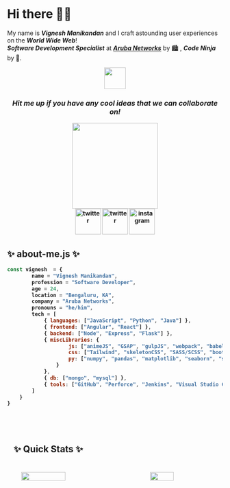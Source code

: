 <h1>Hi there 👋🏼</h1>

My name is ***Vignesh Manikandan*** and I craft astounding user experiences on the ***World Wide Web***!<br>
***_Software Development Specialist_*** at ***[Aruba Networks](https://www.arubanetworks.com)*** by 🏙 , ***Code Ninja*** by 🌌.

<div align="center">
    <img src="https://media.giphy.com/media/DgHAJrveNYC0N9oQjy/giphy.gif" width="50px">
</div>

<div align="center">
    <p><h3><i><strong>Hit me up if you have any cool ideas that we can collaborate on!<strong></i></h3></p>
</div>

<div align="center">
    <img src="https://media.giphy.com/media/htSeueZxZ2RkBPrIe1/giphy.gif" width="200px">
</div>

<div align="center">
    <a href="mailto:vigneshm1797@gmail.com" style="width: 50px; height: 50px;"><img src="https://media.giphy.com/media/GDs9d9ctyvm3KEfyFM/giphy.gif" alt="twitter" width="60px"></a>
    <a href="https://www.twitter.com/v_gn_sh" style="width: 50px; height: 50px;"><img src="https://media.giphy.com/media/j4jpTe4QhFdTrEucXL/giphy.gif" alt="twitter" width="60px"></a>
    <a href="https://www.instagram.com/the.vig" style="width: 50px; height: 50px;"><img src="https://media.giphy.com/media/Wu9Graz2W46frtHFKc/giphy.gif" alt="instagram" width="60px"></a>
</div>

<div>
    <p>
        <h2>✨&nbsp;about-me.js&nbsp;✨</h2>
    </p>
</div>

```javascript
const vignesh  = {
        name = "Vignesh Manikandan",
        profession = "Software Developer",
        age = 24,
        location = "Bengaluru, KA",
        company = "Aruba Networks",
        pronouns = "he/him",
        tech = [
            { languages: ["JavaScript", "Python", "Java"] },
            { frontend: ["Angular", "React"] },
            { backend: ["Node", "Express", "Flask"] },
            { miscLibraries: {
                    js: ["animeJS", "GSAP", "gulpJS", "webpack", "babel"],
                    css: ["Tailwind", "skeletonCSS", "SASS/SCSS", "bootstrap", "Material Design"],
                    py: ["numpy", "pandas", "matplotlib", "seaborn", "scikit-learn"]
                }
            },
            { db: ["mongo", "mysql"] },
            { tools: ["GitHub", "Perforce", "Jenkins", "Visual Studio Code", "PyCharm", "Jupyter Notebook"] }
        ]
    }
}
```

<br>

<section>
    <div style="padding: 15px; margin: 10px 0; width: 100%; height: 100%;">
        <p><h2>✨&nbsp;Quick Stats&nbsp;✨</h2></p>
        <br>
        <div style="display: flex; flex-direction: row; justify-content: space-around; align-items: center;">
            <img src="https://github-readme-stats.vercel.app/api?username=vigneshmanikandan97&count_private=true&show_icons=true&theme=highcontrast&border_radius=20&custom_title=Consolidated%20Stats" width="45%">
            <br>
            <br>
            <img src="https://github-readme-stats.vercel.app/api/top-langs/?username=vigneshmanikandan97&layout=compact" width="33%">
        </div>
    </div>
</section>

<section>
    <p><h2>✨&nbsp;Other Stats&nbsp;✨</h2></p>
    <br>
    
<!--START_SECTION:waka-->
![Code Time](http://img.shields.io/badge/Code%20Time-0%20secs-blue)

![Lines of code](https://img.shields.io/badge/From%20Hello%20World%20I%27ve%20Written-167%20Thousand%20lines%20of%20code-blue)

**🐱 My GitHub Data** 

> 🏆 19 Contributions in the Year 2022
 > 
> 📦 43.2 kB Used in GitHub's Storage 
 > 
> 💼 Opted to Hire
 > 
> 📜 9 Public Repositories 
 > 
> 🔑 13 Private Repositories  
 > 
**I'm an Early 🐤** 

```text
🌞 Morning    56 commits     ██████░░░░░░░░░░░░░░░░░░░   25.69% 
🌆 Daytime    119 commits    █████████████░░░░░░░░░░░░   54.59% 
🌃 Evening    31 commits     ███░░░░░░░░░░░░░░░░░░░░░░   14.22% 
🌙 Night      12 commits     █░░░░░░░░░░░░░░░░░░░░░░░░   5.5%

```
📅 **I'm Most Productive on Friday** 

```text
Monday       10 commits     █░░░░░░░░░░░░░░░░░░░░░░░░   4.59% 
Tuesday      33 commits     ███░░░░░░░░░░░░░░░░░░░░░░   15.14% 
Wednesday    35 commits     ████░░░░░░░░░░░░░░░░░░░░░   16.06% 
Thursday     27 commits     ███░░░░░░░░░░░░░░░░░░░░░░   12.39% 
Friday       59 commits     ██████░░░░░░░░░░░░░░░░░░░   27.06% 
Saturday     15 commits     █░░░░░░░░░░░░░░░░░░░░░░░░   6.88% 
Sunday       39 commits     ████░░░░░░░░░░░░░░░░░░░░░   17.89%

```


📊 **This Week I Spent My Time On** 

```text
⌚︎ Time Zone: Asia/Kolkata

💬 Programming Languages: 
No Activity Tracked This Week

🐱‍💻 Projects: 
No Activity Tracked This Week

```

**I Mostly Code in JavaScript** 

```text
JavaScript               7 repos             █████████░░░░░░░░░░░░░░░░   36.84% 
Python                   5 repos             ██████░░░░░░░░░░░░░░░░░░░   26.32% 
Jupyter Notebook         5 repos             ██████░░░░░░░░░░░░░░░░░░░   26.32% 
SCSS                     1 repo              █░░░░░░░░░░░░░░░░░░░░░░░░   5.26% 
TypeScript               1 repo              █░░░░░░░░░░░░░░░░░░░░░░░░   5.26%

```



 Last Updated on 03/07/2022 18:44:40 UTC
<!--END_SECTION:waka-->
</section>

<!--
**vigneshmanikandan97/vigneshmanikandan97** is a ✨ _special_ ✨ repository because its `README.md` (this file) appears on your GitHub profile.
-->
